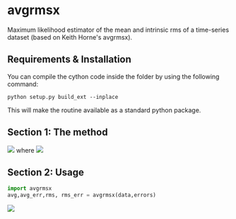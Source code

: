 # avgrmsx
Maximum likelihood estimator of the mean and intrinsic rms of a time-series dataset (based on Keith Horne's avgrmsx).


## Requirements & Installation
You can compile the cython code inside the folder by using the following command:
```
python setup.py build_ext --inplace
```
This will make the routine available as a standard python package.

## Section 1: The method
<img src="https://render.githubusercontent.com/render/math?math=\ln L = -\frac{1}{2}\sum_i^N\left[\frac{D_i - \langle avg \rangle}{\sigma_t}\right] + 2\ln(\sigma_t)">
where
<img src="https://render.githubusercontent.com/render/math?math=\sigma_t^2 = \sigma_i^2 + {\rm rms}^2">

## Section 2: Usage
```python
import avgrmsx
avg,avg_err,rms, rms_err = avgrmsx(data,errors)
```
<img src="https://render.githubusercontent.com/render/math?math=e^{i \pi} = -1">

